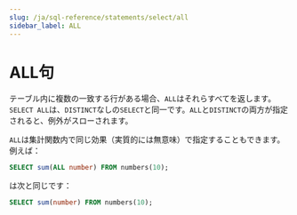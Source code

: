 ```yaml
---
slug: /ja/sql-reference/statements/select/all
sidebar_label: ALL
---
```


# ALL句

テーブル内に複数の一致する行がある場合、`ALL`はそれらすべてを返します。`SELECT ALL`は、`DISTINCT`なしの`SELECT`と同一です。`ALL`と`DISTINCT`の両方が指定されると、例外がスローされます。

`ALL`は集計関数内で同じ効果（実質的には無意味）で指定することもできます。例えば：

```sql
SELECT sum(ALL number) FROM numbers(10);
```
は次と同じです：

```sql
SELECT sum(number) FROM numbers(10);
```

